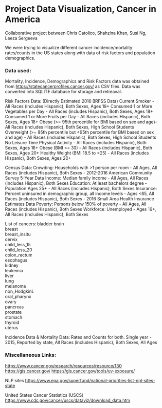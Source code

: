 # Project Data Visualization, Cancer in America
Collaborative project between Chris Catolico, Shahzina Khan, Susi Ng, Leeza Sergeeva

We were trying to visualize different cancer incidence/mortality rates/counts in the US states along with data of risk factors and population demographics.


### Data used:
Mortality, Incidence, Demographics and Risk Factors data was 
obtained from https://statecancerprofiles.cancer.gov/ as CSV files.
Data was converted into SQLITE database for storage and retreaval.

Risk Factors Data:
(Directly Estimated 2016 BRFSS Data)
Current Smoker - All Races (includes Hispanic), Both Sexes, Ages 18+
Consumed 1 or More Vegetables per Day - All Races (includes Hispanic), Both Sexes, Ages 18+
Consumed 1 or More Fruits per Day - All Races (includes Hispanic), Both Sexes, Ages 18+
Obese (>= 95th percentile for BMI based on sex and age)- All Races (includes Hispanic), Both Sexes, High School Students
Overweight (>= 85th percentile but <95th percentile for BMI based on sex and age) - All Races (includes Hispanic), Both Sexes, High School Students
No Leisure Time Physical Activity - All Races (includes Hispanic), Both Sexes, Ages 18+
Obese (BMI >= 30) - All Races (includes Hispanic), Both Sexes, Ages 20+
Healthy Weight (BMI 18.5 to <25) - All Races (includes Hispanic), Both Sexes, Ages 20+

Census Data:
Crowding: Households with >1 person per room - All Ages, All Races (includes Hispanic), Both Sexes - 2012-2016 American Community Survey 5-Year Data
Income: Median family income - All Ages, All Races (includes Hispanic), Both Sexes
Education: At least bachelors degree - Population Ages 25+ - All Races (includes Hispanic), Both Sexes
Insurance: Percent uninsured in demographic group, all income levels - Ages <65, All Races (includes Hispanic), Both Sexes - 2016 Small Area Health Insurance Estimates Data
Poverty: Persons below 150% of poverty - All Ages, All Races (includes Hispanic), Both Sexes
Workforce: Unemployed - Ages 16+, All Races (includes Hispanic), Both Sexes

List of cancers:
bladder 
brain  
breast  
breast_insitu  
cervix  
child_less_15  
child_less_20  
colon_rectum  
esophagus  
kidney  
leukemia  
liver  
lung  
melanoma  
non_HodgkinL  
oral_pharynx  
ovary  
pancreas  
prostate  
stomach  
thyroid  
uterus  

Incidence Data & Mortality Data:
Rates and Counts for both.
Single year - 2015, 
Reported by state, 
All Races (includes Hispanic), Both Sexes, All Ages


### Miscellaneous Links:
https://www.cancer.gov/research/resources/resource/130
https://gis.cancer.gov/
https://gis.cancer.gov/tools/uv-exposure/

NLP sites
https://www.epa.gov/superfund/national-priorities-list-npl-sites-state

United States Cancer Statistics (USCS)
https://www.cdc.gov/cancer/uscs/dataviz/download_data.htm



